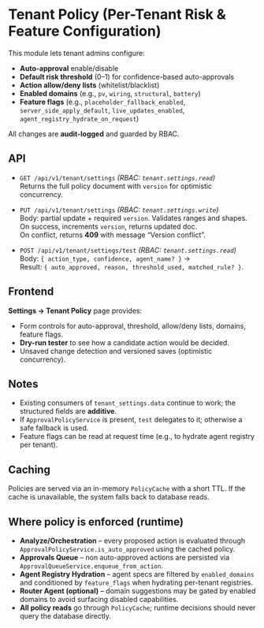 # Tenant Policy (Per-Tenant Risk & Feature Configuration)

This module lets tenant admins configure:

- **Auto-approval** enable/disable  
- **Default risk threshold** (0–1) for confidence-based auto-approvals  
- **Action allow/deny lists** (whitelist/blacklist)  
- **Enabled domains** (e.g., `pv`, `wiring`, `structural`, `battery`)  
- **Feature flags** (e.g., `placeholder_fallback_enabled`, `server_side_apply_default`, `live_updates_enabled`, `agent_registry_hydrate_on_request`)  

All changes are **audit-logged** and guarded by RBAC.

## API

- `GET /api/v1/tenant/settings` *(RBAC: `tenant.settings.read`)*  
  Returns the full policy document with `version` for optimistic concurrency.

- `PUT /api/v1/tenant/settings` *(RBAC: `tenant.settings.write`)*  
  Body: partial update + required `version`. Validates ranges and shapes.  
  On success, increments `version`, returns updated doc.  
  On conflict, returns **409** with message “Version conflict”.

- `POST /api/v1/tenant/settings/test` *(RBAC: `tenant.settings.read`)*  
  Body: `{ action_type, confidence, agent_name? }` →  
  Result: `{ auto_approved, reason, threshold_used, matched_rule? }`.

## Frontend

**Settings → Tenant Policy** page provides:
- Form controls for auto-approval, threshold, allow/deny lists, domains, feature flags.  
- **Dry-run tester** to see how a candidate action would be decided.  
- Unsaved change detection and versioned saves (optimistic concurrency).

## Notes
- Existing consumers of `tenant_settings.data` continue to work; the structured fields are **additive**.
- If `ApprovalPolicyService` is present, `test` delegates to it; otherwise a safe fallback is used.
- Feature flags can be read at request time (e.g., to hydrate agent registry per tenant).

## Caching

Policies are served via an in-memory `PolicyCache` with a short TTL.
If the cache is unavailable, the system falls back to database reads.

## Where policy is enforced (runtime)

- **Analyze/Orchestration** – every proposed action is evaluated through
  `ApprovalPolicyService.is_auto_approved` using the cached policy.
- **Approvals Queue** – non auto-approved actions are persisted via
  `ApprovalQueueService.enqueue_from_action`.
- **Agent Registry Hydration** – agent specs are filtered by
  `enabled_domains` and conditioned by `feature_flags` when hydrating
  per-tenant registries.
- **Router Agent (optional)** – domain suggestions may be gated by
  enabled domains to avoid surfacing disabled capabilities.
- **All policy reads** go through `PolicyCache`; runtime decisions should
  never query the database directly.
